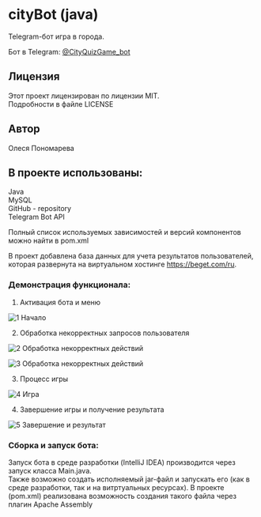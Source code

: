 # cityBot (java)  
Telegram-бот игра в города.   

Бот в Telegram: [@CityQuizGame_bot](https://t.me/CityQuizGame_bot)  
 

## Лицензия  
Этот проект лицензирован по лицензии MIT.  
Подробности в файле LICENSE  

## Автор  
Олеся Пономарева  

## В проекте использованы:  
Java  
MySQL  
GitHub - repository  
Telegram Bot API  

Полный список используемых зависимостей и версий компонентов можно найти в pom.xml  

В проект добавлена база данных для учета результатов пользователей, которая развернута на виртуальном хостинге https://beget.com/ru.

### Демонстрация функционала:  

1. Активация бота и меню
   
![1  Начало](https://github.com/polesmih/cityBot/assets/77875474/3d42893d-10aa-4eaf-9cfb-50884f9a393b)
  
  
2. Обработка некорректных запросов пользователя
   
![2  Обработка некорректных действий](https://github.com/polesmih/cityBot/assets/77875474/c74946ea-4792-4dc3-bda7-1d1c7479be3a)  

![3  Обработка некорректных действий](https://github.com/polesmih/cityBot/assets/77875474/d378fd6a-8e09-4014-8fc4-69077442b589)

  
   
3. Процесс игры
   
![4  Игра](https://github.com/polesmih/cityBot/assets/77875474/71f6785c-4de2-4248-bf58-93509b52901b)

   

4. Завершение игры и получение результата
   
![5  Завершение и результат](https://github.com/polesmih/cityBot/assets/77875474/17296efb-3afd-4304-9a22-bd16c6407e72)


   

  
### Сборка и запуск бота:  
Запуск бота в среде разработки (IntelliJ IDEA) производится через запуск класса Main.java.  
Также возможно создать исполняемый jar-файл и запускать его (как в среде разработки, так и на витртуальных ресурсах). В проекте (pom.xml) реализована возможность создания такого файла через плагин Apache Assembly  
